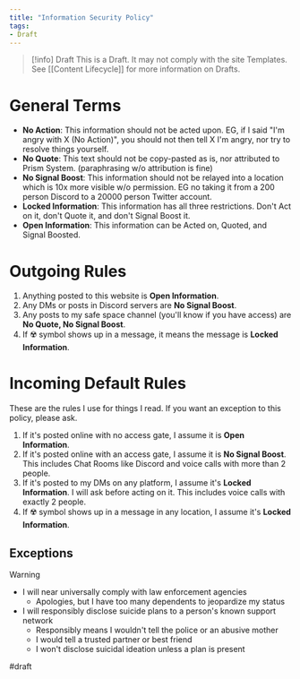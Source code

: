 ```yaml
---
title: "Information Security Policy"
tags:
- Draft
---
```

> [!info] Draft 
>This is a Draft. It may not comply with the site Templates. See [[Content Lifecycle]] for more information on Drafts.


# General Terms
- **No Action**: This information should not be acted upon. EG, if I said "I'm angry with X (No Action)", you should not then tell X I'm angry, nor try to resolve things yourself.
- **No Quote**: This text should not be copy-pasted as is, nor attributed to Prism System. (paraphrasing w/o attribution is fine)
- **No Signal Boost**: This information should not be relayed into a location which is 10x more visible w/o permission. EG no taking it from a 200 person Discord to a 20000 person Twitter account.
- **Locked Information**: This information has all three restrictions.  Don't Act on it, don't Quote it, and don't Signal Boost it.
- **Open Information**: This information can be Acted on, Quoted, and Signal Boosted.

# Outgoing Rules
1. Anything posted to this website is **Open Information**.
2. Any DMs or posts in Discord servers are **No Signal Boost**.
3. Any posts to my safe space channel (you'll know if you have access) are **No Quote, No Signal Boost**.
4. If ☢️ symbol shows up in a message, it means the message is **Locked Information**.

# Incoming Default Rules
These are the rules I use for things I read.  If you want an exception to this policy, please ask.
1. If it's posted online with no access gate, I assume it is **Open Information**.
2. If it's posted online with an access gate, I assume it is **No Signal Boost**. This includes Chat Rooms like Discord and voice calls with more than 2 people.
3. If it's posted to my DMs on any platform, I assume it's **Locked Information**.  I will ask before acting on it.  This includes voice calls with exactly 2 people.
4. If ☢️ symbol shows up in a message in any location, I assume it's **Locked Information**.

## Exceptions
> [!warning] 
- I will near universally comply with law enforcement agencies
	- Apologies, but I have too many dependents to jeopardize my status
- I will responsibly disclose suicide plans to a person's known support network
	- Responsibly means I wouldn't tell the police or an abusive mother
	- I would tell a trusted partner or best friend
	- I won't disclose suicidal ideation unless a plan is present

#draft 